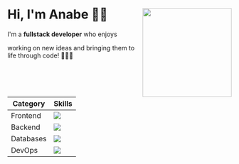  <div align="left"> 

<h1> Hi, I'm Anabe 👋🏼 </h1>
<img  align="right" width="200px" style="margin-top:-50px" src="https://i.pinimg.com/originals/fc/21/16/fc2116fb21de12a62d4b36c31bbb1e6f.gif">
<div width="150"> 
I'm a <strong>fullstack developer</strong> who enjoys 
<p>working on new ideas and bringing them to life through code! 👩🏼‍💻</p>
</div>
<br>
<br>
<br>

| Category | Skills |
|---|---|
| Frontend |  <img src="https://skillicons.dev/icons?i=js,ts,react,nextjs,vite,vercel,figma,mui,flutter,dart" /> |
| Backend | <img src="https://skillicons.dev/icons?i=nodejs,java,spring,nest" /> |
| Databases |  <img src="https://skillicons.dev/icons?i=mysql,mongodb,postgres" /> |
| DevOps |  <img src="https://skillicons.dev/icons?i=git,github,linux,docker" /> |
